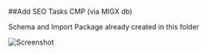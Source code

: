 
##Add SEO Tasks CMP (via MIGX db)

Schema and Import Package already created in this folder

![Screenshot](https://dl.dropboxusercontent.com/u/4277345/MODX/migx-to-cmp/seo-tasks-cmp.png)

